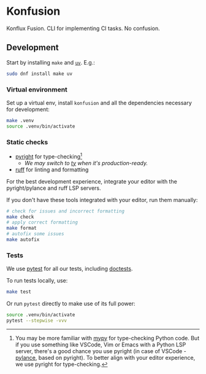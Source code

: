 # Konfusion

Konflux Fusion. CLI for implementing CI tasks. No confusion.

## Development

Start by installing `make` and [`uv`][uv]. E.g.:

```bash
sudo dnf install make uv
```

### Virtual environment

Set up a virtual env, install `konfusion` and all the dependencies necessary
for development:

```bash
make .venv
source .venv/bin/activate
```

### Static checks

* [pyright] for type-checking[^why-pyright]
  * _We may switch to [ty] when it's production-ready._
* [ruff] for linting and formatting

For the best development experience, integrate your editor with the pyright/pylance
and ruff LSP servers.

If you don't have these tools integrated with your editor, run them manually:

```bash
# check for issues and incorrect formatting
make check
# apply correct formatting
make format
# autofix some issues
make autofix
```

[^why-pyright]: You may be more familiar with [mypy] for type-checking Python code.
  But if you use something like VSCode, Vim or Emacs with a Python LSP server, there's
  a good chance you use pyright (in case of VSCode - [pylance], based on pyright).
  To better align with your editor experience, we use pyright for type-checking.

### Tests

We use [pytest] for all our tests, including [doctests][pytest-doctest].

To run tests locally, use:

```bash
make test
```

Or run `pytest` directly to make use of its full power:

```bash
source .venv/bin/activate
pytest --stepwise -vvv
```

[uv]: https://docs.astral.sh/uv/
[ty]: https://github.com/astral-sh/ty
[ruff]: https://docs.astral.sh/ruff/
[mypy]: https://mypy.readthedocs.io/en/stable/
[pylance]: https://marketplace.visualstudio.com/items?itemName=ms-python.vscode-pylance
[pyright]: https://microsoft.github.io/pyright/#/
[pytest]: https://docs.pytest.org/en/stable/
[pytest-doctest]: https://docs.pytest.org/en/stable/how-to/doctest.html
